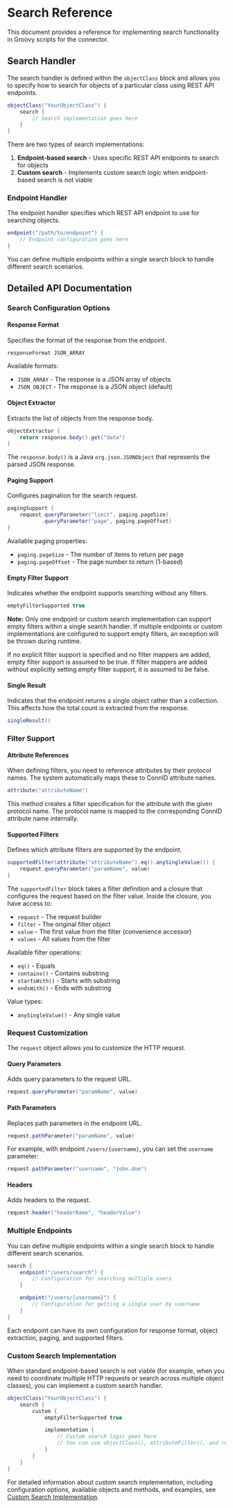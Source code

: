 # Search Reference

This document provides a reference for implementing search functionality in Groovy scripts for the connector.

## Search Handler

The search handler is defined within the `objectClass` block and allows you to specify how to search for objects of a particular class using REST API endpoints.

```groovy
objectClass("YourObjectClass") {
    search {
        // Search implementation goes here
    }
}
```

There are two types of search implementations:
1. **Endpoint-based search** - Uses specific REST API endpoints to search for objects
2. **Custom search** - Implements custom search logic when endpoint-based search is not viable

### Endpoint Handler

The endpoint handler specifies which REST API endpoint to use for searching objects.

```groovy
endpoint("/path/to/endpoint") {
    // Endpoint configuration goes here
}
```

You can define multiple endpoints within a single search block to handle different search scenarios.

## Detailed API Documentation

### Search Configuration Options

#### Response Format

Specifies the format of the response from the endpoint.

```groovy
responseFormat JSON_ARRAY
```

Available formats:
* `JSON_ARRAY` - The response is a JSON array of objects
* `JSON_OBJECT` - The response is a JSON object (default)

#### Object Extractor

Extracts the list of objects from the response body.

```groovy
objectExtractor {
    return response.body().get("data")
}
```

The `response.body()` is a Java `org.json.JSONObject` that represents the parsed JSON response.

#### Paging Support

Configures pagination for the search request.

```groovy
pagingSupport {
    request.queryParameter("limit", paging.pageSize)
           .queryParameter("page", paging.pageOffset)
}
```

Available paging properties:
* `paging.pageSize` - The number of items to return per page
* `paging.pageOffset` - The page number to return (1-based)

#### Empty Filter Support

Indicates whether the endpoint supports searching without any filters.

```groovy
emptyFilterSupported true
```

**Note:** Only one endpoint or custom search implementation can support empty filters within a single search handler. 
If multiple endpoints or custom implementations are configured to support empty filters, an exception will be thrown during runtime.

If no explicit filter support is specified and no filter mappers are added, empty filter support is assumed to be true.
If filter mappers are added without explicitly setting empty filter support, it is assumed to be false.

#### Single Result

Indicates that the endpoint returns a single object rather than a collection. 
This affects how the total count is extracted from the response.

```groovy
singleResult()
```

### Filter Support

#### Attribute References

When defining filters, you need to reference attributes by their protocol names. 
The system automatically maps these to ConnID attribute names.

```groovy
attribute("attributeName")
```

This method creates a filter specification for the attribute with the given protocol name.
The protocol name is mapped to the corresponding ConnID attribute name internally.

#### Supported Filters

Defines which attribute filters are supported by the endpoint.

```groovy
supportedFilter(attribute("attributeName").eq().anySingleValue()) {
    request.queryParameter("paramName", value)
}
```

The `supportedFilter` block takes a filter definition and a closure that configures the request based on the filter value.
Inside the closure, you have access to:
- `request` - The request builder
- `filter` - The original filter object
- `value` - The first value from the filter (convenience accessor)
- `values` - All values from the filter

Available filter operations:
* `eq()` - Equals
* `contains()` - Contains substring
* `startsWith()` - Starts with substring
* `endsWith()` - Ends with substring

Value types:
* `anySingleValue()` - Any single value

### Request Customization

The `request` object allows you to customize the HTTP request.

#### Query Parameters

Adds query parameters to the request URL.

```groovy
request.queryParameter("paramName", value)
```

#### Path Parameters

Replaces path parameters in the endpoint URL.

```groovy
request.pathParameter("paramName", value)
```

For example, with endpoint `/users/{username}`, you can set the `username` parameter:

```groovy
request.pathParameter("username", "john.doe")
```

#### Headers

Adds headers to the request.

```groovy
request.header("headerName", "headerValue")
```

### Multiple Endpoints

You can define multiple endpoints within a single search block to handle different search scenarios.

```groovy
search {
    endpoint("/users/search") {
        // Configuration for searching multiple users
    }

    endpoint("/users/{username}") {
        // Configuration for getting a single user by username
    }
}
```

Each endpoint can have its own configuration for response format, object extraction, paging, and supported filters.

### Custom Search Implementation

When standard endpoint-based search is not viable (for example, when you need to coordinate multiple HTTP requests or search across multiple object classes), you can implement a custom search handler.

```groovy
objectClass("YourObjectClass") {
    search {
        custom {
            emptyFilterSupported true

            implementation {
                // Custom search logic goes here
                // You can use objectClass(), attributeFilter(), and resultHandler
            }
        }
    }
}
```

For detailed information about custom search implementation, including configuration options, available objects and methods, and examples, see [Custom Search Implementation](90-custom-search-implementation.md).
